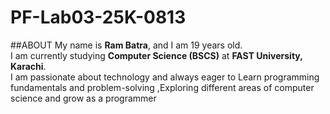 # PF-Lab03-25K-0813
##ABOUT
My name is **Ram Batra**, and I am 19 years old.  
I am currently studying **Computer Science (BSCS)** at **FAST University, Karachi**.  
I am passionate about technology and always eager to  Learn programming fundamentals and problem-solving ,Exploring different areas of computer science and grow as a programmer

